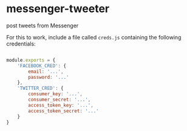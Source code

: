 # messenger-tweeter
post tweets from Messenger

For this to work, include a file called `creds.js` containing the following credentials:
```javascript

module.exports = {
    'FACEBOOK_CRED': {
        email: '...',
        password: '...'
    },
    'TWITTER_CRED': {
        consumer_key: '...',
        consumer_secret: '...',
        access_token_key: '...',
        access_token_secret: '...'
    }
}
```
